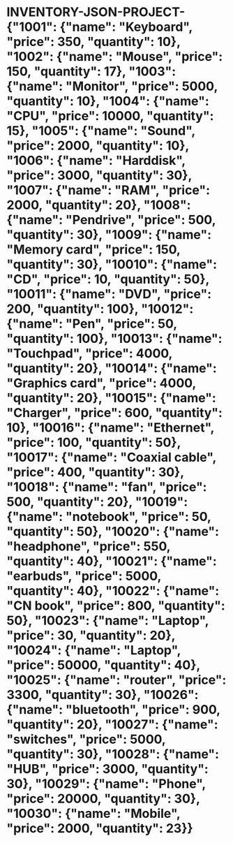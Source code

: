 # INVENTORY-JSON-PROJECT-{"1001": {"name": "Keyboard", "price": 350, "quantity": 10}, "1002": {"name": "Mouse", "price": 150, "quantity": 17}, "1003": {"name": "Monitor", "price": 5000, "quantity": 10}, "1004": {"name": "CPU", "price": 10000, "quantity": 15}, "1005": {"name": "Sound", "price": 2000, "quantity": 10}, "1006": {"name": "Harddisk", "price": 3000, "quantity": 30}, "1007": {"name": "RAM", "price": 2000, "quantity": 20}, "1008": {"name": "Pendrive", "price": 500, "quantity": 30}, "1009": {"name": "Memory card", "price": 150, "quantity": 30}, "10010": {"name": "CD", "price": 10, "quantity": 50}, "10011": {"name": "DVD", "price": 200, "quantity": 100}, "10012": {"name": "Pen", "price": 50, "quantity": 100}, "10013": {"name": "Touchpad", "price": 4000, "quantity": 20}, "10014": {"name": "Graphics card", "price": 4000, "quantity": 20}, "10015": {"name": "Charger", "price": 600, "quantity": 10}, "10016": {"name": "Ethernet", "price": 100, "quantity": 50}, "10017": {"name": "Coaxial cable", "price": 400, "quantity": 30}, "10018": {"name": "fan", "price": 500, "quantity": 20}, "10019": {"name": "notebook", "price": 50, "quantity": 50}, "10020": {"name": "headphone", "price": 550, "quantity": 40}, "10021": {"name": "earbuds", "price": 5000, "quantity": 40}, "10022": {"name": "CN book", "price": 800, "quantity": 50}, "10023": {"name": "Laptop", "price": 30, "quantity": 20}, "10024": {"name": "Laptop", "price": 50000, "quantity": 40}, "10025": {"name": "router", "price": 3300, "quantity": 30}, "10026": {"name": "bluetooth", "price": 900, "quantity": 20}, "10027": {"name": "switches", "price": 5000, "quantity": 30}, "10028": {"name": "HUB", "price": 3000, "quantity": 30}, "10029": {"name": "Phone", "price": 20000, "quantity": 30}, "10030": {"name": "Mobile", "price": 2000, "quantity": 23}}
